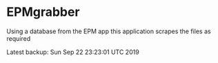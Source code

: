 # EPMgrabber
Using a database from the EPM app this application scrapes the files as required


Latest backup: Sun Sep 22 23:23:01 UTC 2019

